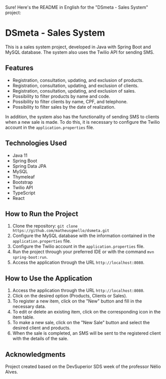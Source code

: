 Sure! Here's the README in English for the "DSmeta - Sales System" project:

# DSmeta - Sales System

This is a sales system project, developed in Java with Spring Boot and MySQL database. The system also uses the Twilio API for sending SMS.

## Features

- Registration, consultation, updating, and exclusion of products.
- Registration, consultation, updating, and exclusion of clients.
- Registration, consultation, updating, and exclusion of sales.
- Possibility to filter products by name and code.
- Possibility to filter clients by name, CPF, and telephone.
- Possibility to filter sales by the date of realization.

In addition, the system also has the functionality of sending SMS to clients when a new sale is made. To do this, it is necessary to configure the Twilio account in the `application.properties` file.

## Technologies Used

- Java 11
- Spring Boot
- Spring Data JPA
- MySQL
- Thymeleaf
- Bootstrap
- Twilio API
- TypeScript
- React

## How to Run the Project

1. Clone the repository: `git clone https://github.com/matheusgmello/dsmeta.git`
2. Configure the MySQL database with the information contained in the `application.properties` file.
3. Configure the Twilio account in the `application.properties` file.
4. Run the project through your preferred IDE or with the command `mvn spring-boot:run`.
5. Access the application through the URL `http://localhost:8080`.

## How to Use the Application

1. Access the application through the URL `http://localhost:8080`.
2. Click on the desired option (Products, Clients or Sales).
3. To register a new item, click on the "New" button and fill in the necessary data.
4. To edit or delete an existing item, click on the corresponding icon in the item table.
5. To make a new sale, click on the "New Sale" button and select the desired client and products.
6. When the sale is completed, an SMS will be sent to the registered client with the details of the sale.

## Acknowledgments
   Project created based on the DevSuperior SDS week of the professor Nélio Alves.
